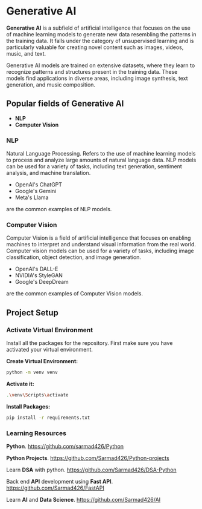 # Generative AI

**Generative AI** is a subfield of artificial intelligence that focuses on the use of machine learning models to generate new data resembling the patterns in the training data. It falls under the category of unsupervised learning and is particularly valuable for creating novel content such as images, videos, music, and text.

Generative AI models are trained on extensive datasets, where they learn to recognize patterns and structures present in the training data. These models find applications in diverse areas, including image synthesis, text generation, and music composition.

## Popular fields of Generative AI

- **NLP**
- **Computer Vision**

### NLP

Natural Language Processing. Refers to the use of machine learning models to process and analyze large amounts of natural language data. NLP models can be used for a variety of tasks, including text generation, sentiment analysis, and machine translation.

- OpenAI's ChatGPT
- Google's Gemini
- Meta's Llama

are the common examples of NLP models.

### Computer Vision

Computer Vision is a field of artificial intelligence that focuses on enabling machines to interpret and understand visual information from the real world. Computer vision models can be used for a variety of tasks, including image classification, object detection, and image generation.

- OpenAI's DALL-E
- NVIDIA's StyleGAN
- Google's DeepDream

are the common examples of Computer Vision models.

## Project Setup

### Activate Virtual Environment

Install all the packages for the repository. First make sure you have activated your virtual environment.

**Create Virtual Environment:**

```bash
python -m venv venv
```

**Activate it:**

```bash
.\venv\Scripts\activate
```

**Install Packages:**

```bash
pip install -r requirements.txt
```

### Learning Resources

**Python**. <https://github.com/sarmad426/Python>

**Python Projects**. <https://github.com/Sarmad426/Python-projects>

Learn **DSA** with python. <https://github.com/Sarmad426/DSA-Python>

Back end **API** development using **Fast API**. <https://github.com/Sarmad426/FastAPI>

Learn **AI** and **Data Science**. <https://github.com/Sarmad426/AI>
